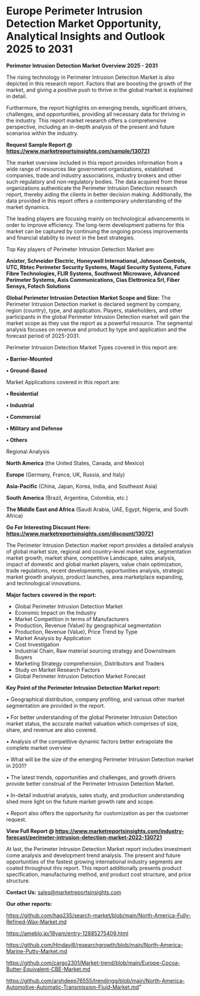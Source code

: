 # Europe Perimeter Intrusion Detection Market Opportunity, Analytical Insights and Outlook 2025 to 2031

<Strong> Perimeter Intrusion Detection Market Overview 2025 - 2031</strong>

The rising technology in Perimeter Intrusion Detection Market is also depicted in this research report. Factors that are boosting the growth of the market, and giving a positive push to thrive in the global market is explained in detail.

Furthermore, the report highlights on emerging trends, significant drivers, challenges, and opportunities, providing all necessary data for thriving in the industry. This report market research offers a comprehensive perspective, including an in-depth analysis of the present and future scenarios within the industry.

<strong>Request Sample Report @ <a href=https://www.marketreportsinsights.com/sample/130721>https://www.marketreportsinsights.com/sample/130721</a></strong>

The market overview included in this report provides information from a wide range of resources like government organizations, established companies, trade and industry associations, industry brokers and other such regulatory and non-regulatory bodies. The data acquired from these organizations authenticate the Perimeter Intrusion Detection research report, thereby aiding the clients in better decision making. Additionally, the data provided in this report offers a contemporary understanding of the market dynamics.

The leading players are focusing mainly on technological advancements in order to improve efficiency. The long-term development patterns for this market can be captured by continuing the ongoing process improvements and financial stability to invest in the best strategies.

Top Key players of Perimeter Intrusion Detection Market are:

<strong>Anixter, Schneider Electric, Honeywell International, Johnson Controls, UTC, Rbtec Perimeter Security Systems, Magal Security Systems, Future Fibre Technologies, FLIR Systems, Southwest Microwave, Advanced Perimeter Systems, Axis Communications, Cias Elettronica Srl, Fiber Sensys, Fotech Solutions</strong>

<strong><b>Global Perimeter Intrusion Detection Market Scope and Size:</b></strong>
The Perimeter Intrusion Detection market is declared segment by company, region (country), type, and application. Players, stakeholders, and other participants in the global Perimeter Intrusion Detection market will gain the market scope as they use the report as a powerful resource. The segmental analysis focuses on revenue and product by type and application and the forecast period of 2025-2031.

Perimeter Intrusion Detection Market Types covered in this report are:

<strong>• Barrier-Mounted

• Ground-Based</strong>

Market Applications covered in this report are:

<strong>• Residential

• Industrial

• Commercial

• Military and Defense

• Others</strong> 

Regional Analysis

<strong>North America</strong> (the United States, Canada, and Mexico)

<strong>Europe</strong> (Germany, France, UK, Russia, and Italy)

<strong>Asia-Pacific</strong> (China, Japan, Korea, India, and Southeast Asia)

<strong>South America</strong> (Brazil, Argentina, Colombia, etc.)

<strong>The Middle East and Africa</strong> (Saudi Arabia, UAE, Egypt, Nigeria, and South Africa)

<strong>Go For Interesting Discount Here: <a href=https://www.marketreportsinsights.com/discount/130721>https://www.marketreportsinsights.com/discount/130721</a></strong>

The Perimeter Intrusion Detection market report provides a detailed analysis of global market size, regional and country-level market size, segmentation market growth, market share, competitive Landscape, sales analysis, impact of domestic and global market players, value chain optimization, trade regulations, recent developments, opportunities analysis, strategic market growth analysis, product launches, area marketplace expanding, and technological innovations.

<strong><b>Major factors covered in the report:</b></strong>
<ul>
  <li>Global Perimeter Intrusion Detection Market </li>
  <li>Economic Impact on the Industry</li>
  <li>Market Competition in terms of Manufacturers</li>
  <li>Production, Revenue (Value) by geographical segmentation</li>
  <li>Production, Revenue (Value), Price Trend by Type</li>
  <li>Market Analysis by Application</li>
  <li>Cost Investigation</li>
  <li>Industrial Chain, Raw material sourcing strategy and Downstream Buyers</li>
  <li>Marketing Strategy comprehension, Distributors and Traders</li>
  <li>Study on Market Research Factors</li>
  <li>Global Perimeter Intrusion Detection Market Forecast</li>
</ul>

<strong><b>Key Point of the Perimeter Intrusion Detection Market report:</b></strong>

• Geographical distribution, company profiling, and various other market segmentation are provided in the report.

• For better understanding of the global Perimeter Intrusion Detection market status, the accurate market valuation which comprises of size, share, and revenue are also covered.

• Analysis of the competitive dynamic factors better extrapolate the complete market overview

• What will be the size of the emerging Perimeter Intrusion Detection market in 2031?

• The latest trends, opportunities and challenges, and growth drivers provide better construal of the Perimeter Intrusion Detection Market.

• In-detail industrial analysis, sales study, and production understanding shed more light on the future market growth rate and scope.

• Report also offers the opportunity for customization as per the customer request.

<strong><b>View Full Report @ <a href=https://www.marketreportsinsights.com/industry-forecast/perimeter-intrusion-detection-market-2022-130721>https://www.marketreportsinsights.com/industry-forecast/perimeter-intrusion-detection-market-2022-130721</a></b></strong>


At last, the Perimeter Intrusion Detection Market report includes investment come analysis and development trend analysis. The present and future opportunities of the fastest growing international industry segments are coated throughout this report. This report additionally presents product specification, manufacturing method, and product cost structure, and price structure.

<strong>Contact Us:</strong>
sales@marketreportsinsights.com

<strong>Our other reports:</strong>

<a href=https://github.com/haq235/search-market/blob/main/North-America-Fully-Refined-Wax-Market.md>https://github.com/haq235/search-market/blob/main/North-America-Fully-Refined-Wax-Market.md</a>

<a href=https://ameblo.jp/18yam/entry-12885275409.html>https://ameblo.jp/18yam/entry-12885275409.html</a>

<a href=https://github.com/Hindavi8/researchgrowth/blob/main/North-America-Marine-Putty-Market.md>https://github.com/Hindavi8/researchgrowth/blob/main/North-America-Marine-Putty-Market.md</a>

<a href=https://github.com/cargo2301/Market-trend/blob/main/Europe-Cocoa-Butter-Equivalent-CBE-Market.md>https://github.com/cargo2301/Market-trend/blob/main/Europe-Cocoa-Butter-Equivalent-CBE-Market.md</a>

<a href=https://github.com/arshdeep76555/trendingg/blob/main/North-America-Automotive-Automatic-Transmission-Fluid-Market.md>https://github.com/arshdeep76555/trendingg/blob/main/North-America-Automotive-Automatic-Transmission-Fluid-Market.md</a>"
